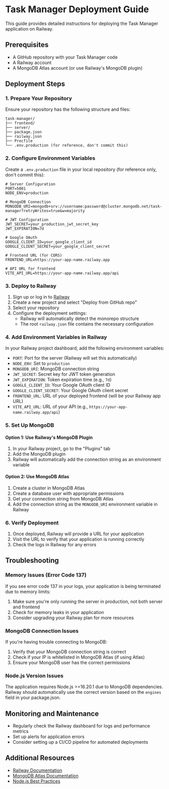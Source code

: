 # Task Manager Deployment Guide

This guide provides detailed instructions for deploying the Task Manager application on Railway.

## Prerequisites

- A GitHub repository with your Task Manager code
- A Railway account
- A MongoDB Atlas account (or use Railway's MongoDB plugin)

## Deployment Steps

### 1. Prepare Your Repository

Ensure your repository has the following structure and files:

```
task-manager/
├── frontend/
├── server/
├── package.json
├── railway.json
├── Procfile
└── .env.production (for reference, don't commit this)
```

### 2. Configure Environment Variables

Create a `.env.production` file in your local repository (for reference only, don't commit this):

```
# Server Configuration
PORT=5001
NODE_ENV=production

# MongoDB Connection
MONGODB_URI=mongodb+srv://username:password@cluster.mongodb.net/task-manager?retryWrites=true&w=majority

# JWT Configuration
JWT_SECRET=your_production_jwt_secret_key
JWT_EXPIRATION=7d

# Google OAuth
GOOGLE_CLIENT_ID=your_google_client_id
GOOGLE_CLIENT_SECRET=your_google_client_secret

# Frontend URL (for CORS)
FRONTEND_URL=https://your-app-name.railway.app

# API URL for frontend
VITE_API_URL=https://your-app-name.railway.app/api
```

### 3. Deploy to Railway

1. Sign up or log in to [Railway](https://railway.app/)
2. Create a new project and select "Deploy from GitHub repo"
3. Select your repository
4. Configure the deployment settings:
   - Railway will automatically detect the monorepo structure
   - The root `railway.json` file contains the necessary configuration

### 4. Add Environment Variables in Railway

In your Railway project dashboard, add the following environment variables:

- `PORT`: Port for the server (Railway will set this automatically)
- `NODE_ENV`: Set to `production`
- `MONGODB_URI`: MongoDB connection string
- `JWT_SECRET`: Secret key for JWT token generation
- `JWT_EXPIRATION`: Token expiration time (e.g., `7d`)
- `GOOGLE_CLIENT_ID`: Your Google OAuth client ID
- `GOOGLE_CLIENT_SECRET`: Your Google OAuth client secret
- `FRONTEND_URL`: URL of your deployed frontend (will be your Railway app URL)
- `VITE_API_URL`: URL of your API (e.g., `https://your-app-name.railway.app/api`)

### 5. Set Up MongoDB

#### Option 1: Use Railway's MongoDB Plugin

1. In your Railway project, go to the "Plugins" tab
2. Add the MongoDB plugin
3. Railway will automatically add the connection string as an environment variable

#### Option 2: Use MongoDB Atlas

1. Create a cluster in MongoDB Atlas
2. Create a database user with appropriate permissions
3. Get your connection string from MongoDB Atlas
4. Add the connection string as the `MONGODB_URI` environment variable in Railway

### 6. Verify Deployment

1. Once deployed, Railway will provide a URL for your application
2. Visit the URL to verify that your application is running correctly
3. Check the logs in Railway for any errors

## Troubleshooting

### Memory Issues (Error Code 137)

If you see error code 137 in your logs, your application is being terminated due to memory limits:

1. Make sure you're only running the server in production, not both server and frontend
2. Check for memory leaks in your application
3. Consider upgrading your Railway plan for more resources

### MongoDB Connection Issues

If you're having trouble connecting to MongoDB:

1. Verify that your MongoDB connection string is correct
2. Check if your IP is whitelisted in MongoDB Atlas (if using Atlas)
3. Ensure your MongoDB user has the correct permissions

### Node.js Version Issues

The application requires Node.js >=16.20.1 due to MongoDB dependencies. Railway should automatically use the correct version based on the `engines` field in your package.json.

## Monitoring and Maintenance

- Regularly check the Railway dashboard for logs and performance metrics
- Set up alerts for application errors
- Consider setting up a CI/CD pipeline for automated deployments

## Additional Resources

- [Railway Documentation](https://docs.railway.app/)
- [MongoDB Atlas Documentation](https://docs.atlas.mongodb.com/)
- [Node.js Best Practices](https://github.com/goldbergyoni/nodebestpractices)
